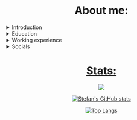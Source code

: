 <h1 align="center"> About me: </h1>

<details>
  <summary>Introduction</summary>
  
<pre>
def stefankolevv():
    real_name = 'Stefan Kolev'
    birth_date = '14/04/2004'
    pronouns = 'he/him'
    nationality = 'Bulgarian'
    hometown = 'Sliven, Bulgaria'
</pre>
</details>
  
<details>
  <summary>Education</summary>
  
<pre>
schools_data = ['Primary School: "Sv. Sv. Kiril i Metodiy" / Sliven, Bulgaria / 2011 - 2018',
                'High School: "PGEE Maria Sklodovska - Kiuri" / Sliven, Bulgaria / 2018 - 2023',
                'University: "Software University" / Sofia, Bulgaria (online) / 2023 - Present'
                ]
</pre>
</details>

<details>
  <summary>Working experience</summary>

<pre>
  working_experience = None
</pre>
</details>

<details>
  <summary>Socials</summary>
<div align="center">
<div id="badges">
    <a href="https://www.facebook.com/stefan.kolev.56829">
    <img src="https://img.shields.io/badge/Facebook-black?style=for-the-badge&logo=facebook&logoColor=blue" alt="Facebook Badge"/>
  <a href="https://www.instagram.com/s.kolevv">
    <img src="https://img.shields.io/badge/Instagram-black?style=for-the-badge&logo=instagram&logoColor=orange" alt="Instagram Badge"/>
  <a href="www.linkedin.com/in/stefankolevv">
   <img src="https://img.shields.io/badge/Linkedin-black?style=for-the-badge&logo=linkedin&logoColor=blue" alt="LinkedIn Badge"/>
  <a href="https://www.youtube.com/@Stefan_Kolev">
    <img src="https://img.shields.io/badge/YouTube-black?style=for-the-badge&logo=youtube&logoColor=red" alt="Youtube Badge"/>
</div>
  </div>
  </details>
<h1 align="center"> Stats: </h1>

<div align="center">

![](https://komarev.com/ghpvc/?username=stefankolevv)

![Stefan's GitHub stats](https://github-readme-stats.vercel.app/api?username=stefankolevv&show_icons=true&theme=transparent) 

[![Top Langs](https://github-readme-stats.vercel.app/api/top-langs/?username=stefankolevv&theme=transparent)](https://github.com/stefankolevv/github-readme-stats)
</div>

